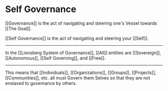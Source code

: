 # Self Governance

[[Governance]] is the act of navigating and steering one's Vessel towards [[The Goal]]. 

[[Self Governance]] is the act of navigating and steering your [[Self]]. 

___
In the [[Lionsberg System of Governance]], [[All]] entities are [[Sovereign]], [[Autonomous]], [[Self Governing]], and [[Free]]. 

____
This means that [[Individuals]], [[Organizations]], [[Groups]], [[Projects]], [[Communities]], etc. all must Govern them Selves so that they are not enslaved to governance by others. 